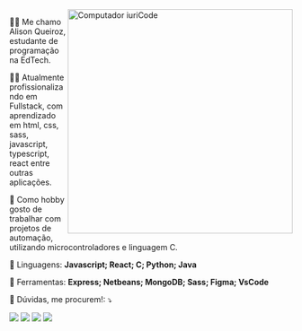 <img src="https://raw.githubusercontent.com/MicaelliMedeiros/micaellimedeiros/master/image/computer-illustration.png" min-width="400px" max-width="400px" width="400px" align="right" alt="Computador iuriCode">

<p align="left"> 
  🤷‍♂️ Me chamo Alison Queiroz, estudante de programação na EdTech.

  👨‍💻 Atualmente profissionalizando em Fullstack, com aprendizado em html, css, sass, javascript, typescript, react entre outras aplicações.

  🚀 Como hobby gosto de trabalhar com projetos de automação, utilizando microcontroladores e linguagem C.

</p>

<p align="left">
  🦄 Linguagens: <strong>Javascript; React; C; Python; Java</strong>
</p>

<p align="left">
  💼 Ferramentas: <strong>Express; Netbeans; MongoDB; Sass; Figma; VsCode</strong>
</p>

<p align="left">
  💌 Dúvidas, me procurem!: ⤵️
</p>

<p align="left">
  <a href="#" alt="Gmail">
  <img src="https://img.shields.io/badge/-Gmail-FF0000?style=flat-square&labelColor=FF0000&logo=gmail&logoColor=white&link=alissontenob.aq@gmail.com" /></a>

  <a href="#" alt="Linkedin">
  <img src="https://img.shields.io/badge/-Linkedin-0e76a8?style=flat-square&logo=Linkedin&logoColor=white&link=LINK-DO-SEU-LINKEDIN" /></a>

  <a href="#" alt="WhatsApp">
  <img src="https://img.shields.io/badge/-WhatsApp-25d366?style=flat-square&labelColor=25d366&logo=whatsapp&logoColor=white&link=API-DO-SEU-WHATSAPP"/></a>

  <a href="#" alt="Instagram">
  <img src="https://img.shields.io/badge/-Instagram-DF0174?style=flat-square&labelColor=DF0174&logo=instagram&logoColor=white&link=LINK-DO-SEU-INSTAGRAM"/></a>
</p>  

